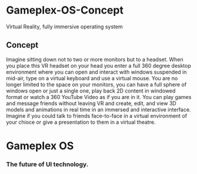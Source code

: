 # Gameplex-OS-Concept
Virtual Reality, fully immersive operating system


## Concept
 Imagine sitting down not to two or more monitors but to a headset. When you place this VR headset on your head you enter a full 360 degree desktop environment where you can open and interact with windows suspended in mid-air, type on a virtual keyboard and use a virtual mouse. You are no longer limited to the space on your monitors, you can have a full sphere of windows open or just a single one, play back 2D content in windowed format or watch a 360 YouTube Video as if you are in it. You can play games and message friends without leaving VR and create, edit, and view 3D models and animations in real time in an immersed and interactive interface. Imagine if you could talk to friends face-to-face in a virtual environment of your chioce or give a presentation to them in a virtual theatre.
 
# Gameplex OS
### The future of UI technology.
